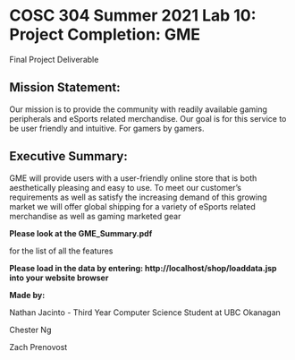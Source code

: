 # COSC 304 Summer 2021 Lab 10: Project Completion: GME

Final Project Deliverable


## Mission Statement:
Our mission is to provide the community with readily available gaming peripherals and eSports related merchandise. Our goal is for this service to be user friendly and intuitive. For gamers by gamers.

 ## Executive Summary:
GME will provide users with a user-friendly online store that is both aesthetically pleasing and easy to use. To meet our customer’s requirements as well as satisfy the increasing demand of this growing market we will offer global shipping for a variety of eSports related merchandise as well as gaming marketed gear

**Please look at the GME_Summary.pdf** 

for the list of all the features

**Please load in the data by entering: http://localhost/shop/loaddata.jsp into your website browser**


**Made by:**

Nathan Jacinto - Third Year Computer Science Student at UBC Okanagan

Chester Ng

Zach Prenovost


